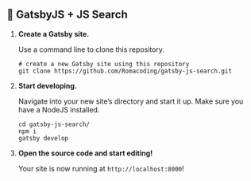 ## 🚀 GatsbyJS + JS Search

1.  **Create a Gatsby site.**

    Use a command line to clone this repository.

    ```shell
    # create a new Gatsby site using this repository
    git clone https://github.com/Romacoding/gatsby-js-search.git
    ```

2.  **Start developing.**

    Navigate into your new site’s directory and start it up. Make sure you have a NodeJS installed.

    ```shell
    cd gatsby-js-search/
    npm i
    gatsby develop
    ```

3.  **Open the source code and start editing!**

    Your site is now running at `http://localhost:8000`!
